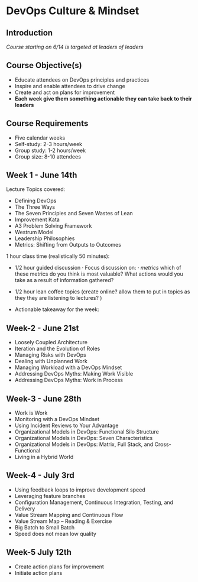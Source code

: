 # DevOps Culture & Mindset
## Introduction
*Course starting on 6/14 is targeted at leaders of leaders*
## Course Objective(s)
- Educate attendees on DevOps principles and practices
- Inspire and enable attendees to drive change
- Create and act on plans for improvement 
- **Each week give them something actionable they can take back to their leaders**
 
## Course Requirements
- Five calendar weeks
- Self-study:  2-3 hours/week
- Group study: 1-2 hours/week
- Group size:  8-10 attendees
 
## Week 1 - June 14th
Lecture Topics covered: 
- Defining DevOps
- The Three Ways
- The Seven Principles and Seven Wastes of Lean
- Improvement Kata
- A3 Problem Solving Framework
- Westrum Model
- Leadership Philosophies
- Metrics:  Shifting from Outputs to Outcomes

1 hour class time (realistically 50 minutes): 
- 1/2 hour guided discussion
  · Focus discussion on:
     · *metrics* which of these metrics do you think is most valuable? What actions would you take as a result of information gathered?
     
- 1/2 hour lean coffee topics (create online? allow them to put in topics as they they are listening to lectures? )
- Actionable takeaway for the week: 


 
## Week-2 - June 21st
- Loosely Coupled Architecture
- Iteration and the Evolution of Roles
- Managing Risks with DevOps
- Dealing with Unplanned Work
- Managing Workload with a DevOps Mindset
- Addressing DevOps Myths:  Making Work Visible
- Addressing DevOps Myths:  Work in Process
 
## Week-3 - June 28th
- Work is Work
- Monitoring with a DevOps Mindset
- Using Incident Reviews to Your Advantage
- Organizational Models in DevOps:  Functional Silo Structure
- Organizational Models in DevOps:  Seven Characteristics
- Organizational Models in DevOps:  Matrix, Full Stack, and Cross-Functional 
- Living in a Hybrid World
	 
## Week-4 - July 3rd
- Using feedback loops to improve development speed
- Leveraging feature branches
- Configuration Management, Continuous Integration, Testing, and Delivery
- Value Stream Mapping and Continuous Flow
- Value Stream Map – Reading & Exercise
- Big Batch to Small Batch
- Speed does not mean low quality
 
## Week-5 July 12th
- Create action plans for improvement
- Initiate action plans
